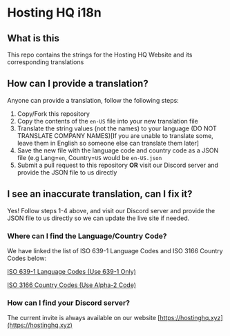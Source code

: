 # Hosting HQ i18n
## What is this
This repo contains the strings for the Hosting HQ Website and its corresponding translations

## How can I provide a translation?
Anyone can provide a translation, follow the following steps:
1. Copy/Fork this repository
2. Copy the contents of the `en-US` file into your new translation file
3. Translate the string values (not the names) to your language (DO NOT TRANSLATE COMPANY NAMES)[If you are unable to translate some, leave them in English so someone else can translate them later]
4. Save the new file with the language code and country code as a JSON file (e.g Lang=`en`, Country=`US` would be `en-US.json`
5. Submit a pull request to this repository **OR** visit our Discord server and provide the JSON file to us directly

## I see an inaccurate translation, can I fix it?
Yes! Follow steps 1-4 above, and visit our Discord server and provide the JSON file to us directly so we can update the live site if needed.

### Where can I find the Language/Country Code?
We have linked the list of ISO 639-1 Language Codes and ISO 3166 Country Codes below:

[ISO 639-1 Language Codes (Use 639-1 Only)](https://en.wikipedia.org/wiki/List_of_ISO_639-1_codes)

[ISO 3166 Country Codes (Use Alpha-2 Code)](https://en.wikipedia.org/wiki/List_of_ISO_3166_country_codes)

### How can I find your Discord server?
The current invite is always available on our website [https://hostinghq.xyz](https://hostinghq.xyz)

